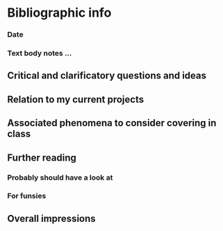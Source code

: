 # Bibliographic info
### Date

### Text body notes ...

## Critical and clarificatory questions and ideas

## Relation to my current projects

## Associated phenomena to consider covering in class

## Further reading
### Probably should have a look at

### For funsies

## Overall impressions
